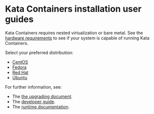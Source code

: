# Kata Containers installation user guides

Kata Containers requires nested virtualization or bare metal. 
See the [hardware requirements](https://github.com/kata-containers/runtime/blob/master/README.md#hardware-requirements) to see if your system is capable of running Kata Containers.

Select your preferred distribution:

* [CentOS](centos-installation-guide.md)
* [Fedora](fedora-installation-guide.md)
* [Red Hat](rhel-installation-guide.md)
* [Ubuntu](ubuntu-installation-guide.md)

For further information, see:

* The [the upgrading document](../Upgrading.md).
* The [developer guide](../Developer-Guide.md).
* The [runtime documentation](https://github.com/kata-containers/runtime/blob/master/README.md).
